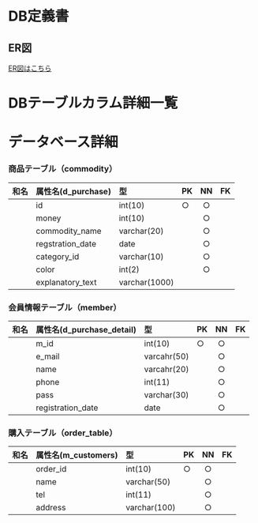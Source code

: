 # DB定義書
## ER図
[ER図はこちら](https://github.com/Aso2001007/System4/blob/main/06_DB%E8%A8%AD%E8%A8%88%E6%9B%B8/ER%E5%9B%B3.md "ER図はこちら" )

# DBテーブルカラム詳細一覧

# データベース詳細

### 商品テーブル（commodity）
|和名|属性名(d_purchase)|型|PK|NN|FK|
|:---|:---|:---|:---|:---:|:----:|
||id|int(10)|○|○||
||money|int(10)||○||
||commodity_name|varchar(20)||○||
||regstration_date|date||○||
||category_id|varchar(10)||○||
||color|int(2)||○||
||explanatory_text|varchar(1000)||||

### 会員情報テーブル（member）
|和名|属性名(d_purchase_detail)|型|PK|NN|FK|
|:---|:---|:---|:---|:---:|:----:|
||m_id|int(10)|○|○||
||e_mail|varcahr(50)||○||
||name|varcahr(20)||○||
||phone|int(11)||○||
||pass|varchar(30)||○||
||registration_date|date||○||

### 購入テーブル（order_table）
|和名|属性名(m_customers)|型|PK|NN|FK|
|:---|:---|:---|:---|:---:|:----:|
||order_id|int(10)|○|○||
||name|varchar(50)||○||
||tel|int(11)||○||
||address|varchar(100)||○||
